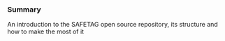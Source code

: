 ### Summary

An introduction to the SAFETAG open source repository, its structure and how to make the most of it



